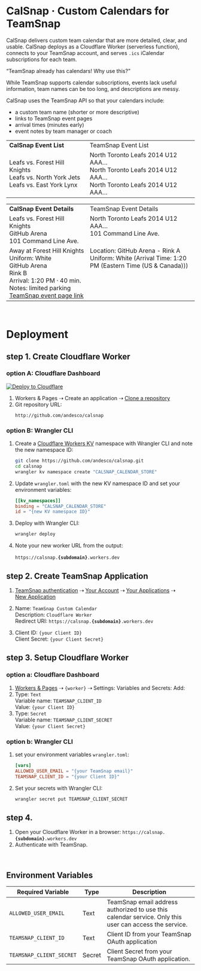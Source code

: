 # CalSnap · Custom Calendars for TeamSnap

CalSnap delivers custom team calendar that are more detailed, clear, and usable. CalSnap deploys as a Cloudflare Worker (serverless function), connects to your TeamSnap account, and serves `.ics` iCalendar subscriptions for each team.

“TeamSnap already has calendars! Why use this?”

While TeamSnap supports calendar subscriptions, events lack useful information, team names can be too long, and descriptions are messy.

CalSnap uses the TeamSnap API so that your calendars include:

- a custom team name (shorter or more descriptive)
- links to TeamSnap event pages
- arrival times (minutes early)
- event notes by team manager or coach

<table>
   <tr>
      <td><b>CalSnap Event List</b>
      <td>TeamSnap Event List
   <tr>
      <td>
         Leafs vs. Forest Hill Knights<br />
         Leafs vs. North York Jets<br />
         Leafs vs. East York Lynx
      <td>
         North Toronto Leafs 2014 U12 AAA…<br />
         North Toronto Leafs 2014 U12 AAA…<br />
         North Toronto Leafs 2014 U12 AAA…
</table>

<table>
   <tr>
      <td><b>CalSnap Event Details
      <td>TeamSnap Event Details
   <tr>
      <td>
         Leafs vs. Forest Hill Knights<br />
         GitHub Arena<br />
         101 Command Line Ave.<br />
      <td>
         North Toronto Leafs 2014 U12 AAA…<br />
         101 Command Line Ave.<br />
         &nbsp;
   <tr>
      <td>
         Away at Forest Hill Knights<br />
         Uniform: White<br />
         GitHub Arena<br />
         Rink B<br />
         Arrival: 1:20 PM · 40 min.<br />
         Notes: limited parking<br />
         <a href="https://go.teamsnap.com/12345/schedule/view_event/67890">TeamSnap event page link</a>
      <td>
         Location: GitHub Arena - Rink A<br />
         Uniform: White (Arrival Time: 1:20<br />
         PM (Eastern Time (US & Canada)))<br />
         &nbsp;<br />
         &nbsp;<br />
         &nbsp;<br />
         &nbsp;<br />
</table>

&nbsp;

# Deployment

## step 1. Create Cloudflare Worker

### option A: Cloudflare Dashboard

[![Deploy to Cloudflare](https://deploy.workers.cloudflare.com/button)](https://deploy.workers.cloudflare.com/?url=https://github.com/andesco/calsnap)

1. <nobr>Workers & Pages</nobr> ⇢ <nobr>Create an application</nobr> ⇢ <nobr>[Clone a repository](https://dash.cloudflare.com/?to=/:account/workers-and-pages/create/deploy-to-workers)</nobr>
2. Git repository URL:
    ```
    http://github.com/andesco/calsnap
    ```

### option B: Wrangler CLI

1. Create a [Cloudflare Workers KV](https://developers.cloudflare.com/kv/) namespace with Wrangler CLI and note the new namespace ID:
    ```bash
    git clone https://github.com/andesco/calsnap.git
    cd calsnap
    wrangler kv namespace create "CALSNAP_CALENDAR_STORE"
    ```

2. Update `wrangler.toml` with the new KV namespace ID and set your environment variables:
    ```toml wrangler.toml
    [[kv_namespaces]]
    binding = "CALSNAP_CALENDAR_STORE"
    id = "{new KV namespace ID}"
    ```

3. Deploy with Wrangler CLI:
    ```bash
    wrangler deploy
    ```

4.  Note your new worker URL from the output: \
    &nbsp; \
    <nobr>`https://calsnap.`<b>`{subdomain}`</b>`.workers.dev`</nobr>


## step 2. Create TeamSnap Application

1. [TeamSnap authentication](https://auth.teamsnap.com/) ⇢ [Your Account](https://auth.teamsnap.com/) ⇢ [Your Applications](https://auth.teamsnap.com/oauth/applications) ⇢ [New Application](https://auth.teamsnap.com/oauth/applications/new)

2. Name: `TeamSnap Custom Calendar` \
   Description: `Cloudflare Worker` \
   Redirect URI: <nobr>`https://calsnap.`<b>`{subdomain}`</b>`.workers.dev`</nobr>

3. Client ID: `{your Client ID}` \
   Client Secret: `{your Client Secret}`
   
## step 3. Setup Cloudflare Worker

### option a: Cloudflare Dashboard

1. [Workers & Pages](https://dash.cloudflare.com/?to=/:account/workers-and-pages/) ⇢ `{worker}` ⇢ Settings: <nobr>Variables and Secrets: Add:</nobr>
2.  Type: `Text`\
    Variable name: `TEAMSNAP_CLIENT_ID`\
    Value: `{your Client ID}`
3.  Type: `Secret`\
    Variable name: `TEAMSNAP_CLIENT_SECRET`\
    Value: `{your Client Secret}`

### option b: Wrangler CLI

1. set your environment variables `wrangler.toml`:
    ```toml wrangler.toml
    [vars]
    ALLOWED_USER_EMAIL = "{your TeamSnap email}"
    TEAMSNAP_CLIENT_ID = "{your Client ID}"
    ```
2. Set your secrets with Wrangler CLI:
    ```bash
    wrangler secret put TEAMSNAP_CLIENT_SECRET
    ```
## step 4.

1. Open your Cloudflare Worker in a browser:
<nobr>`https://calsnap.`<b>`{subdomain}`</b>`.workers.dev`</nobr>
2. Authenticate with TeamSnap.

&nbsp;

## Environment Variables

| Required Variable | Type | Description |
|-------------------|------|-------------|
| `ALLOWED_USER_EMAIL` | Text | TeamSnap email address authorized to use this calendar service. Only this user can access the service. |
| `TEAMSNAP_CLIENT_ID` | Text | Client ID from your TeamSnap OAuth application |
| `TEAMSNAP_CLIENT_SECRET` | Secret | Client Secret from your TeamSnap OAuth application. |
